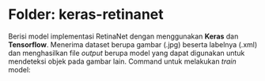 # Folder: keras-retinanet
Berisi model implementasi RetinaNet dengan menggunakan **Keras** dan **Tensorflow**. Menerima dataset berupa gambar (.jpg) beserta labelnya (.xml) dan menghasilkan file *output* berupa model yang dapat digunakan untuk mendeteksi objek pada gambar lain.
Command untuk melakukan *train* model: